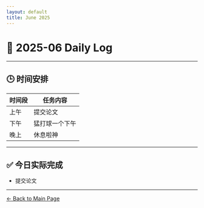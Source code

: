 ```yaml
---
layout: default
title: June 2025
---
```


# 📅 2025-06  Daily Log



---
## 🕒 时间安排

| 时间段 | 任务内容 |
|--------|----------| 
| 上午 | 提交论文|
| 下午 | 猛打球一个下午| 
| 晚上 | 休息啦神 |



---

## ✅ 今日实际完成

- 提交论文
---



[← Back to Main Page](/index.md)
 


